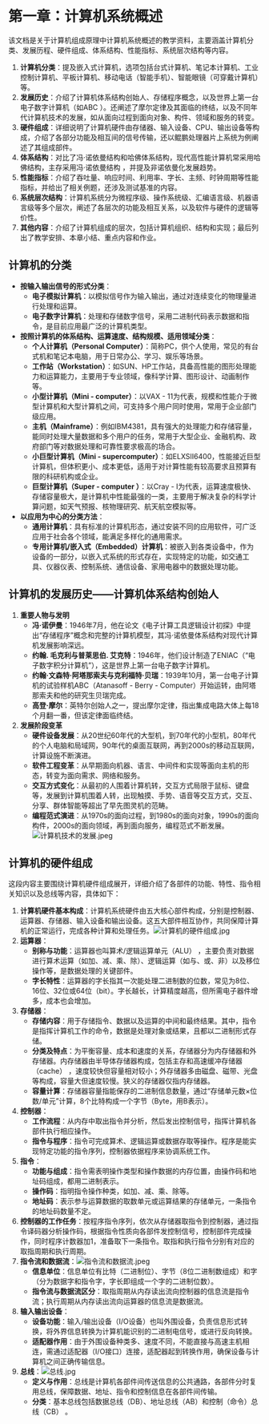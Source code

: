 # 第一章：计算机系统概述
该文档是关于计算机组成原理中计算机系统概述的教学资料，主要涵盖计算机分类、发展历程、硬件组成、体系结构、性能指标、系统层次结构等内容。

1. **计算机分类**：提及嵌入式计算机，选项包括台式计算机、笔记本计算机、工业控制计算机、平板计算机、移动电话（智能手机）、智能眼镜（可穿戴计算机）等。
2. **发展历史**：介绍了计算机体系结构创始人、存储程序概念，以及世界上第一台电子数字计算机（如ABC ）。还阐述了摩尔定律及其面临的终结，以及不同年代计算机技术的发展，如从面向过程到面向对象、构件、领域和服务的转变。
3. **硬件组成**：详细说明了计算机硬件由存储器、输入设备、CPU、输出设备等构成，介绍了各部分功能及相互间的信号传输，还以鲲鹏处理器片上系统为例阐述了其组成部件。
4. **体系结构**：对比了冯·诺依曼结构和哈佛体系结构，现代高性能计算机常采用哈佛结构，主存采用冯·诺依曼结构 ，并提及非诺依曼化发展趋势。
5. **性能指标**：介绍了吞吐量、响应时间、利用率、字长、主频、时钟周期等性能指标，并给出了相关例题，还涉及测试基准的内容。
6. **系统层次结构**：计算机系统分为微程序级、操作系统级、汇编语言级、机器语言级等多个层次，阐述了各层次的功能及相互关系，以及软件与硬件的逻辑等价性。
7. **其他内容**：介绍了计算机组成的层次，包括计算机组织、结构和实现；最后列出了教学安排、本章小结、重点内容和作业。 
## 计算机的分类
- **按输入输出信号的形式分类**：
    - **电子模拟计算机**：以模拟信号作为输入输出，通过对连续变化的物理量进行处理和运算。
    - **电子数字计算机**：处理和存储数字信号，采用二进制代码表示数据和指令，是目前应用最广泛的计算机类型。
- **按照计算机的体系结构、运算速度、结构规模、适用领域分类**：
    - **个人计算机（Personal Computer）**：简称PC，供个人使用，常见的有台式机和笔记本电脑，用于日常办公、学习、娱乐等场景。
    - **工作站（Workstation）**：如SUN、HP工作站，具备高性能的图形处理能力和运算能力，主要用于专业领域，像科学计算、图形设计、动画制作等。
    - **小型计算机（Mini - computer）**：以VAX - 11为代表，规模和性能介于微型计算机和大型计算机之间，可支持多个用户同时使用，常用于企业部门级应用。
    - **主机（Mainframe）**：例如IBM4381，具有强大的处理能力和存储容量，能同时处理大量数据和多个用户的任务，常用于大型企业、金融机构、政府部门等对数据处理和可靠性要求极高的场合。
    - **小巨型计算机（Mini - supercomputer）**：如ELXSII6400，性能接近巨型计算机，但体积更小、成本更低，适用于对计算性能有较高要求且预算有限的科研机构或企业。
    - **巨型计算机（Super - computer ）**：以Cray - I为代表，运算速度极快、存储容量极大，是计算机中性能最强的一类，主要用于解决复杂的科学计算问题，如天气预报、核物理研究、航天航空模拟等。
- **以应用为中心的分类方法**：
    - **通用计算机**：具有标准的计算机形态，通过安装不同的应用软件，可广泛应用于社会各个领域，能满足多样化的通用需求。
    - **专用计算机/嵌入式（Embedded）计算机**：被嵌入到各类设备中，作为设备的一部分，以嵌入式系统的形式存在，实现特定的功能，如交通工具、仪器仪表、控制系统、通信设备、家用电器中的数据处理功能。 
## 计算机的发展历史——计算机体系结构创始人
1. **重要人物与发明**
    - **冯·诺伊曼**：1946年7月，他在论文《电子计算工具逻辑设计初探》中提出“存储程序”概念和完整的计算机模型，其冯·诺依曼体系结构对现代计算机发展影响深远。
    - **约翰. 毛克利与普莱思伯. 艾克特**：1946年，他们设计制造了ENIAC（“电子数字积分计算机”），这是世界上第一台电子数字计算机。
    - **约翰·文森特·阿塔那索夫与克利福特·贝瑞**：1939年10月，第一台电子计算机的试验样机ABC（Atanasoff - Berry - Computer）开始运转，由阿塔那索夫和他的研究生贝瑞完成。
    - **高登·摩尔**：英特尔创始人之一，提出摩尔定律，指出集成电路大体上每18个月翻一番，但该定律面临终结。
2. **发展阶段变革**
    - **硬件设备发展**：从20世纪60年代的大型机，到70年代的小型机，80年代的个人电脑和局域网，90年代的桌面互联网，再到2000s的移动互联网，计算设施不断演进。
    - **软件工程变革**：从早期面向机器、语言、中间件和实现等面向主机的形态，转变为面向需求、网络和服务。
    - **交互方式变化**：从最初的人围着计算机转，交互方式局限于鼠标、键盘等，发展到计算机围着人转，出现触摸、手势、语音等交互方式，交互、分享、群体智能等超出了早先图灵机的范畴。
    - **编程范式演进**：从1970s的面向过程，到1980s的面向对象，1990s的面向构件，2000s的面向领域，再到面向服务，编程范式不断发展。 
![计算机技术的发展.jpeg](计算机技术的发展.jpeg)
## 计算机的硬件组成
这段内容主要围绕计算机硬件组成展开，详细介绍了各部件的功能、特性、指令相关知识以及总线等内容，具体如下：

1. **计算机硬件基本构成**：计算机系统硬件由五大核心部件构成，分别是控制器、运算器、存储器、输入设备和输出设备。这五大部件相互协作，共同保障计算机的正常运行，完成各种计算和处理任务。![计算机的硬件组成.jpg](计算机的硬件组成.jpg)
2. **运算器**：
    - **别称与功能**：运算器也叫算术/逻辑运算单元（ALU） ，主要负责对数据进行算术运算（如加、减、乘、除）、逻辑运算（如与、或、非）以及移位操作等，是数据处理的关键部件。
    - **字长特性**：运算器的字长指其一次能处理二进制数的位数，常见为8位、16位、32位或64位（bit）。字长越长，计算精度越高，但所需电子器件增多，成本也会增加。
3. **存储器**：
    - **存储内容**：用于存储指令、数据以及运算的中间和最终结果。其中，指令是指挥计算机工作的命令，数据是处理对象或结果，且都以二进制形式存储。
    - **分类及特点**：为平衡容量、成本和速度的关系，存储器分为内存储器和外存储器。内存储器由半导体存储器构成，包括主存和高速缓冲存储器（cache） ，速度较快但容量相对较小；外存储器多由磁盘、磁带、光盘等构成，容量大但速度较慢。狭义的存储器仅指内存储器。
    - **容量计算**：存储器容量指能保存的二进制信息数量，通过“存储单元数×位数/单元”计算，8个比特构成一个字节（Byte，用B表示）。
4. **控制器**：
    - **工作流程**：从内存中取出指令并分析，然后发出控制信号，指挥计算机各部件执行相应操作。
    - **指令与程序**：指令可完成算术、逻辑运算或数据存取等操作。程序是能实现特定功能的指令序列，控制器依据程序来协调系统工作。
5. **指令**：
    - **功能与组成**：指令需表明操作类型和操作数据的内存位置，由操作码和地址码组成，都用二进制表示。
    - **操作码**：指明指令操作种类，如加、减、乘、除等。
    - **地址码**：表示参与运算数据的取数单元或运算结果的存储单元，一条指令的地址码数量不定。
6. **控制器的工作任务**：按程序指令序列，依次从存储器取指令到控制器，通过指令译码器分析操作码，根据指令性质向各部件发控制信号，控制部件完成操作，同时程序计数器加1，准备取下一条指令。取指和执行指令分别有对应的取指周期和执行周期。
7. **指令流和数据流**：![指令流和数据流.jpeg](指令流和数据流.jpeg)
    - **信息单位**：信息单位有比特（二进制位）、字节（8位二进制数组成）和字（分为数据字和指令字，字长即组成一个字的二进制位数）。
    - **指令流与数据流区分**：取指周期从内存读出流向控制器的信息流是指令流；执行周期从内存读出流向运算器的信息流是数据流。
8. **输入输出设备**：
    - **设备功能**：输入/输出设备（I/O设备）也叫外围设备，负责信息形式转换，将外界信息转换为计算机能识别的二进制电信号，或进行反向转换。
    - **适配器作用**：由于外围设备种类多、速度不同，不能直接与高速主机相连，需通过适配器（I/O接口）连接，适配器起到转换作用，确保设备与计算机之间正确传输信息。
9. **总线**：![总线.jpg](总线.jpg)
    - **定义与作用**：总线是计算机各部件间传送信息的公共通路，各部件分时复用总线，保障数据、地址、指令和控制信息在各部件间传输。
    - **分类**：基本总线包括数据总线（DB）、地址总线（AB）和控制（命令）总线（CB） 。 